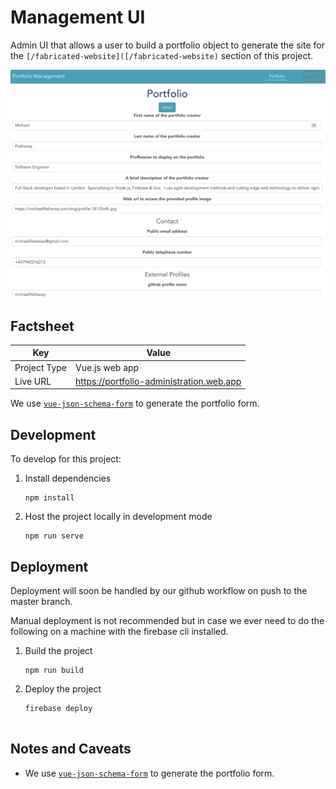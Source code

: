 # Management UI
Admin UI that allows a user to build a portfolio object to generate the site for the `[/fabricated-website]([/fabricated-website)` section of this project.

![preview](/.project/images/preview-management-ui.png)

## Factsheet
| **Key**      | **Value**                                |
|--------------|------------------------------------------|
| Project Type | Vue.js web app                           |
| Live URL     | https://portfolio-administration.web.app |


We use [`vue-json-schema-form`](https://www.npmjs.com/package/vue-json-schema-form) to generate the portfolio form.

## Development
To develop for this project:
1. Install dependencies
	```
	npm install
	```
2. Host the project locally in development mode
	```
	npm run serve
	```

## Deployment
Deployment will soon be handled by our github workflow on push to the master branch.

Manual deployment is not recommended but in case we ever need to do the following on a machine with the firebase cli installed.

1. Build the project
	```
	npm run build
	```
2. Deploy the project
	```
	firebase deploy


## Notes and Caveats
- We use [`vue-json-schema-form`](https://www.npmjs.com/package/vue-json-schema-form) to generate the portfolio form.